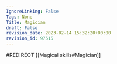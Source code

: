 ```yaml
---
IgnoreLinking: False
Tags: None
Title: Magician
draft: False
revision_date: 2023-02-14 15:32:20+00:00
revision_id: 97515
---
```


#REDIRECT [[Magical skills#Magician]]